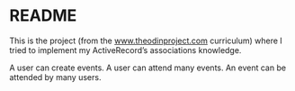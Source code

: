 # README
This is the project (from the www.theodinproject.com curriculum) where I tried to implement my ActiveRecord’s associations knowledge.

A user can create events. A user can attend many events. An event can be attended by many users.